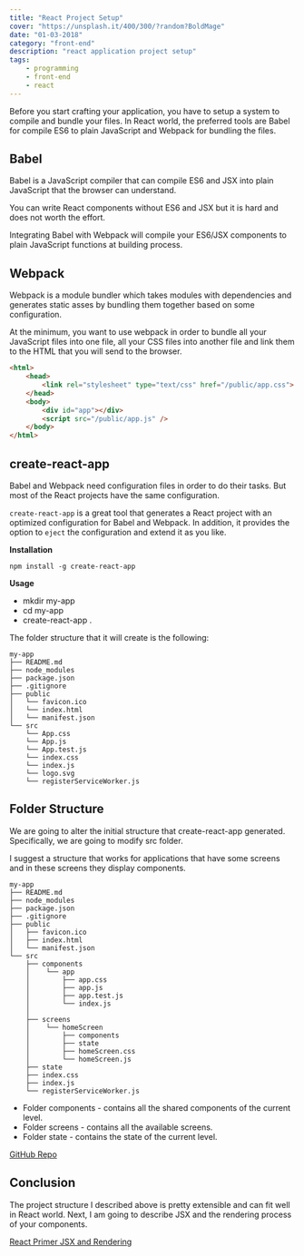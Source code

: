 ```yaml
---
title: "React Project Setup"
cover: "https://unsplash.it/400/300/?random?BoldMage"
date: "01-03-2018"
category: "front-end"
description: "react application project setup"
tags:
    - programming
    - front-end
    - react
---
```


Before you start crafting your application, you have to setup a system to compile and bundle your files. In React world, the preferred tools are Babel for compile ES6 to plain JavaScript and Webpack for bundling the files.

## Babel

Babel is a JavaScript compiler that can compile ES6 and JSX into plain JavaScript that the browser can understand.

You can write React components without ES6 and JSX but it is hard and does not worth the effort.

Integrating Babel with Webpack will compile your ES6/JSX components to plain JavaScript functions at building process.

## Webpack

Webpack is a module bundler which takes modules with dependencies and generates static asses by bundling them together based on some configuration.

At the minimum, you want to use webpack in order to bundle all your JavaScript files into one file, all your CSS files into another file and link them to the HTML that you will send to the browser.

```html
<html>
    <head>
        <link rel="stylesheet" type="text/css" href="/public/app.css">
    </head>
    <body>
        <div id="app"></div>
        <script src="/public/app.js" />
    </body>
</html>
```

## create-react-app

Babel and Webpack need configuration files in order to do their tasks. But most of the React projects have the same configuration.

`create-react-app` is a great tool that generates a React project with an optimized configuration for Babel and Webpack. In addition, it provides the option to `eject` the configuration and extend it as you like.

**Installation**

`npm install -g create-react-app`

**Usage**

* mkdir my-app
* cd my-app
* create-react-app .

The folder structure that it will create is the following:

```
my-app
├── README.md
├── node_modules
├── package.json
├── .gitignore
├── public
│   └── favicon.ico
│   └── index.html
│   └── manifest.json
└── src
    └── App.css
    └── App.js
    └── App.test.js
    └── index.css
    └── index.js
    └── logo.svg
    └── registerServiceWorker.js
```

## Folder Structure

We are going to alter the initial structure that create-react-app generated. Specifically, we are going to modify src folder.

I suggest a structure that works for applications that have some screens and in these screens they display components.

```
my-app
├── README.md
├── node_modules
├── package.json
├── .gitignore
├── public
│   ├── favicon.ico
│   ├── index.html
│   └── manifest.json
└── src
    ├── components
    │    └── app
    │        ├── app.css
    │        ├── app.js
    │        ├── app.test.js
    │        └── index.js
    │
    ├── screens
    │    └── homeScreen
    │        ├── components
    │        ├── state
    │        ├── homeScreen.css
    │        └── homeScreen.js
    ├── state
    ├── index.css
    ├── index.js
    └── registerServiceWorker.js
```

* Folder components - contains all the shared components of the current level.
* Folder screens - contains all the available screens.
* Folder state - contains the state of the current level.

<a class="link-flatmaterial" href="https://github.com/sartios/react-app-example/tree/react-project-structure" target="_blank">
  <i class="fab fa-github-alt"></i>
  GitHub Repo
</a>

## Conclusion

The project structure I described above is pretty extensible and can fit well in React world. Next, I am going to describe JSX and the rendering process of your components.

<div class="post-btns-container">
<a class="btn-flatmaterial" href="/react-primer">
  <i class="fas fa-angle-left"></i>
  React Primer
</a>
<a class="btn-material next-btn" href="/react-jsx-and-rendering">
  JSX and Rendering
  <i class="fas fa-angle-right"></i>
</a>
</div>
